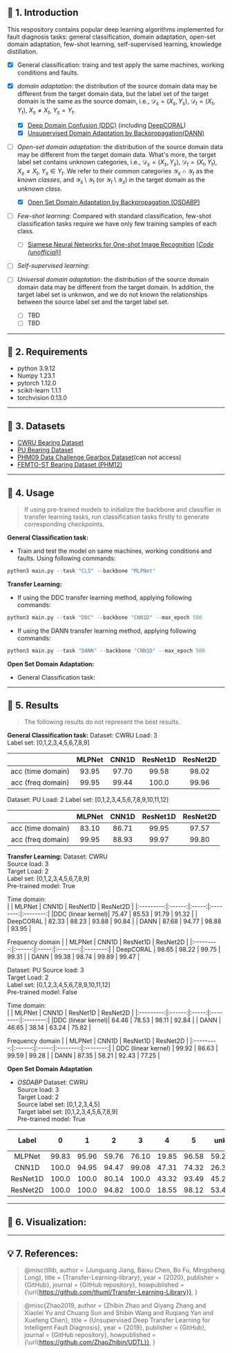 ## :book: 1. Introduction
This respository contains popular deep learning algorithms implemented for fault diagnosis tasks: general classification, domain adaptation, open-set domain adaptation, few-shot learning, self-supervised learning, knowledge distillation.

- [x] General classification: traing and test apply the same machines, working conditions and faults.

- [x] *domain adaptation*: the distribution of the source domain data may be different from the target domain data, but the label set of the target domain is the same as the source domain, i.e., $\mathcal{D} _{s}=(X_s,Y_s)$, $\mathcal{D} _{t}=(X_t,Y_t)$, $X_s \ne X_t$, $Y_s = Y_t$.
  - [x] [Deep Domain Confusion (DDC)](https://arxiv.org/pdf/1412.3474.pdf) (including [DeepCORAL](https://arxiv.org/abs/1607.01719))
  - [x] [Unsupervised Domain Adaptation by Backpropagation(DANN)](http://proceedings.mlr.press/v37/ganin15.pdf)

- [ ] *Open-set domain adaptation*: the distribution of the source domain data may be different from the target domain data. What's more, the target label set contains unknown categories, i.e., $\mathcal{D} _{s}=(X_s,Y_s)$, $\mathcal{D} _{t}=(X_t,Y_t)$, $X_s \ne X_t$, $Y_s \in Y_t$. We refer to their common categories $\mathcal{Y}_s\cap \mathcal{Y}_t$ as the *known classes*, and $\mathcal{Y}_s\setminus \mathcal{Y}_t$ (or $\mathcal{Y}_t\setminus \mathcal{Y}_s$) in the target domain as the *unknown class*.
  - [x] [Open Set Domain Adaptation by Backpropagation (OSDABP)](http://openaccess.thecvf.com/content_ECCV_2018/papers/Kuniaki_Saito_Adversarial_Open_Set_ECCV_2018_paper.pdf)

- [ ] *Few-shot learning*: Compared with standard classification, few-shot classification tasks require we have only few training samples of each class.
  - [ ] [Siamese Neural Networks for One-shot Image Recognition](https://www.cs.cmu.edu/~rsalakhu/papers/oneshot1.pdf) [[*Code (unofficial)*]](https://github.com/fangpin/siamese-pytorch)

- [ ] *Self-supervised learning*: 

- [ ] *Universal domain adaptation*: the distribution of the source domain domain data may be different from the target domain. In addition, the target label set is unknwon, and we do not known the relationships between the source label set and the target label set.
  - [ ] TBD
  - [ ] TBD

---
## :wrench: 2. Requirements
- python 3.9.12
- Numpy 1.23.1
- pytorch 1.12.0
- scikit-learn 1.1.1
- torchvision 0.13.0

---
## :handbag: 3. Datasets
- [CWRU Bearing Dataset](https://engineering.case.edu/bearingdatacenter/welcome)
- [PU Bearing Dataset](https://mb.uni-paderborn.de/kat/forschung/datacenter/bearing-datacenter/)
- [PHM09 Data Challenge Gearbox Dataset](https://phmsociety.org/data-analysis-competition/)(can not access)
- [FEMTO-ST Bearing Dataset (PHM12)](https://github.com/Lucky-Loek/ieee-phm-2012-data-challenge-dataset)

---
## :pencil: 4. Usage
> If using pre-trained models to initialize the backbone and classifier in transfer learning tasks, run classification tasks firstly to generate corresponding checkpoints.

**General Classification task:**
- Train and test the model on same machines, working conditions and faults. Using following commands:
```python
python3 main.py --task "CLS" --backbone "MLPNet"
```

**Transfer Learning:**
- If using the DDC transfer learning method, applying following commands:
```python
python3 main.py --task "DDC" --backbone "CNN1D" --max_epoch 500
```
- If using the DANN transfer learning method, applying following commands:
```python
python3 main.py --task "DANN" --backbone "CNN1D" --max_epoch 500
```

**Open Set Domain Adaptation:**
- General Classification task:

---
## :flashlight: 5. Results
> The following results do not represent the best results.

**General Classification task:**
Dataset: CWRU
Load: 3  
Label set: [0,1,2,3,4,5,6,7,8,9]  

|                 | MLPNet | CNN1D | ResNet1D | ResNet2D |
|:---------------:|:------:|:-----:|:--------:|:--------:|
|acc (time domain)|  93.95 | 97.70 |   99.58  |   98.02  |
|acc (freq domain)|  99.95 | 99.44 |   100.0  |   99.96  |

Dataset: PU
Load: 2
Label set: [0,1,2,3,4,5,6,7,8,9,10,11,12]

|                 | MLPNet | CNN1D | ResNet1D | ResNet2D |
|:---------------:|:------:|:-----:|:--------:|:--------:|
|acc (time domain)|  83.10 | 86.71 |   99.95  |   97.57  |
|acc (freq domain)|  99.95 | 88.93 |   99.97  |   99.80  |

**Transfer Learning:**
Dataset: CWRU  
Source load: 3  
Target Load: 2  
Label set: [0,1,2,3,4,5,6,7,8,9]  
Pre-trained model: True  

Time domain:  
|           | MLPNet | CNN1D | ResNet1D | ResNet2D |
|:---------:|:------:|:-----:|:--------:|:--------:|
|DDC (linear kernel)|  75.47 | 85.53 |   91.79  |   91.32  |
| DeepCORAL |  82.33 | 88.23 |   93.88  |   90.84  |
|    DANN   |  87.68 | 94.77 |   98.88  |   93.95  |

Frequency domain
|           | MLPNet | CNN1D | ResNet1D | ResNet2D |
|:---------:|:------:|:-----:|:--------:|:--------:|
| DeepCORAL |  98.65 | 98.22 |   99.75  |   99.31  |
|    DANN   |  99.38 | 98.74 |   99.89  |   99.47  |

Dataset: PU
Source load: 3  
Target Load: 2  
Label set: [0,1,2,3,4,5,6,7,8,9,10,11,12]  
Pre-trained model: False

Time domain:  
|           | MLPNet | CNN1D | ResNet1D | ResNet2D |
|:---------:|:------:|:-----:|:--------:|:--------:|
|DDC (linear kernel)| 64.46  | 78.53 | 98.11  |  92.84 |
|    DANN   | 46.65  | 38.14 |  63.24  |  75.82   |

Frequency domain
|           | MLPNet | CNN1D | ResNet1D | ResNet2D |
|:---------:|:------:|:-----:|:--------:|:--------:|
| DDC (linear kernel) |  99.92 | 86.63 |   99.59  |   99.28  |
|    DANN   |  87.35 | 58.21 |  92.43  |   77.25  |

**Open Set Domain Adaptation**
- *OSDABP*
Dataset: CWRU  
Source load: 3  
Target Load: 2  
Source label set: [0,1,2,3,4,5]  
Target label set: [0,1,2,3,4,5,6,7,8,9]  
Pre-trained model: True  

|   Label  |   0   |   1   |   2   |   3   |   4   |   5   |  unk  | All   | Only known |
|:--------:|:-----:|:-----:|:-----:|:-----:|:-----:|:-----:|:-----:|-------|------------|
|  MLPNet  | 99.83 | 95.96 | 59.76 | 76.10 | 19.85 | 96.58 | 59.21 | 70.21 | 75.99      |
|   CNN1D  | 100.0 | 94.95 | 94.47 | 99.08 | 47.31 | 74.32 | 26.36 | 61.75 | 85.35      |
| ResNet1D | 100.0 | 100.0 | 80.14 | 100.0 | 43.32 | 93.49 | 45.22 | 70.04 | 86.58      |
| ResNet2D | 100.0 | 100.0 | 94.82 | 100.0 | 18.55 | 98.12 | 53.42 | 72.95 | 85.96      |

---
## :triangular_ruler: 6. Visualization:


---
## :bulb: 7. References:

> @misc{tllib,
    author = {Junguang Jiang, Baixu Chen, Bo Fu, Mingsheng Long},
    title = {Transfer-Learning-library},
    year = {2020},
    publisher = {GitHub},
    journal = {GitHub repository},
    howpublished = {\url{https://github.com/thuml/Transfer-Learning-Library}},
}

> @misc{Zhao2019,
author = {Zhibin Zhao and Qiyang Zhang and Xiaolei Yu and Chuang Sun and Shibin Wang and Ruqiang Yan and Xuefeng Chen},
title = {Unsupervised Deep Transfer Learning for Intelligent Fault Diagnosis},
year = {2019},
publisher = {GitHub},
journal = {GitHub repository},
howpublished = {\url{https://github.com/ZhaoZhibin/UDTL}},
}



